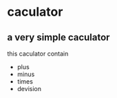 # caculator
## a very simple caculator
this caculator contain
  * plus
  * minus
  * times
  * devision
  
